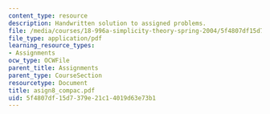 ```yaml
---
content_type: resource
description: Handwritten solution to assigned problems.
file: /media/courses/18-996a-simplicity-theory-spring-2004/5f4807df15d7379e21c14019d63e73b1_asign8_compac.pdf
file_type: application/pdf
learning_resource_types:
- Assignments
ocw_type: OCWFile
parent_title: Assignments
parent_type: CourseSection
resourcetype: Document
title: asign8_compac.pdf
uid: 5f4807df-15d7-379e-21c1-4019d63e73b1
---
```

